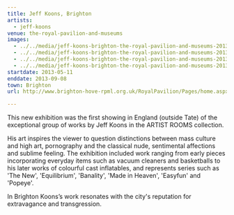 ```yaml
---
title: Jeff Koons, Brighton
artists:
  - jeff-koons
venue: the-royal-pavilion-and-museums
images:
  - ../../media/jeff-koons-brighton-the-royal-pavilion-and-museums-2013-05-11-0.webp
  - ../../media/jeff-koons-brighton-the-royal-pavilion-and-museums-2013-05-11-1.webp
  - ../../media/jeff-koons-brighton-the-royal-pavilion-and-museums-2013-05-11-2.webp
  - ../../media/jeff-koons-brighton-the-royal-pavilion-and-museums-2013-05-11-3.webp
startdate: 2013-05-11
enddate: 2013-09-08
town: Brighton
url: http://www.brighton-hove-rpml.org.uk/RoyalPavilion/Pages/home.aspx

---
```


This new exhibition was the first showing in England (outside Tate) of the exceptional group of works by Jeff Koons in the ARTIST ROOMS collection.

His art inspires the viewer to question distinctions between mass culture and high art, pornography and the classical nude, sentimental affections and sublime feeling. The exhibition included work ranging from early pieces incorporating everyday items such as vacuum cleaners and basketballs to his later works of colourful cast inflatables, and represents series such as 'The New', 'Equilibrium', 'Banality', 'Made in Heaven', 'Easyfun' and 'Popeye'.

In Brighton Koons’s work resonates with the city's reputation for extravagance and transgression.